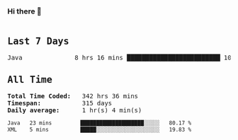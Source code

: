 ### Hi there 👋

<!--WakaTime-Start-->
<pre><h2>Last 7 Days</h2>Java              8 hrs 16 mins █████████████████████████ 100.00 %</br><h2>All Time</h2><strong>Total Time Coded:   </strong>342 hrs 36 mins</br><strong>Timespan:           </strong>315 days</br><strong>Daily average:      </strong>1 hr(s) 4 min(s)</pre>
<!--WakaTime-End-->

<!--START_SECTION:waka-->

```txt
Java   23 mins         ████████████████████░░░░░   80.17 %
XML    5 mins          █████░░░░░░░░░░░░░░░░░░░░   19.83 %
```

<!--END_SECTION:waka-->

 <!-- waka-box start -->
 <!-- waka-box end -->
